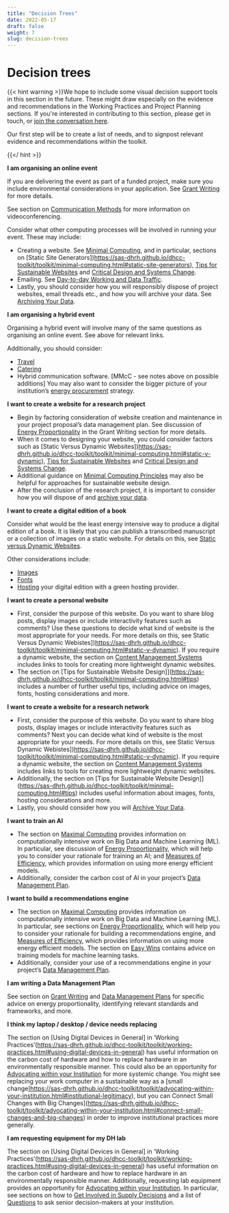 ```yaml
---
title: "Decision Trees"
date: 2022-05-17
draft: false
weight: 7
slug: decision-trees
---
```



# Decision trees

{{< hint warning >}}We hope to include some visual decision support tools in this section in the future. These might draw especially on the evidence and recommendations in the Working Practices and Project Planning sections. If you're interested in contributing to this section, please get in touch, or [join the conversation here](https://github.com/SAS-DHRH/dhcc-toolkit/issues/35).

Our first step will be to create a list of needs, and to signpost relevant evidence and recommendations within the toolkit.

{{</ hint >}}

**I am organising an online event**

If you are delivering the event as part of a funded project, make sure you include environmental considerations in your application. See [Grant Writing](https://sas-dhrh.github.io/dhcc-toolkit/toolkit/grant-writing.html) for more details. 

See section on [Communication Methods](https://sas-dhrh.github.io/dhcc-toolkit/toolkit/working-practices.html#communication-methods) for more information on videoconferencing.

Consider what other computing processes will be involved in running your event. These may include:
* Creating a website. See [Minimal Computing](https://sas-dhrh.github.io/dhcc-toolkit/toolkit/minimal-computing.html), and in particular, sections on [Static Site Generators])https://sas-dhrh.github.io/dhcc-toolkit/toolkit/minimal-computing.html#static-site-generators), [Tips for Sustainable Websites](https://sas-dhrh.github.io/dhcc-toolkit/toolkit/minimal-computing.html#tips) and [Critical Design and Systems Change](https://sas-dhrh.github.io/dhcc-toolkit/toolkit/minimal-computing.html#system-change). 
* Emailing. See [Day-to-day Working and Data Traffic](https://sas-dhrh.github.io/dhcc-toolkit/toolkit/working-practices.html#day-to-day-working-and-data-traffic). 
* Lastly, you should consider how you will responsibly dispose of project websites, email threads etc., and how you will archive your data. See [Archiving Your Data](https://sas-dhrh.github.io/dhcc-toolkit/toolkit/working-practices.html#archiving-your-data).

**I am organising a hybrid event**

Organising a hybrid event will involve many of the same questions as organising an online event. See above for relevant links. 

Additionally, you should consider:
* [Travel](https://sas-dhrh.github.io/dhcc-toolkit/toolkit/working-practices.html#travel) 
* [Catering](https://sas-dhrh.github.io/dhcc-toolkit/toolkit/working-practices.html#catering-events) 
* Hybrid communication software. [MMcC - see notes above on possible additions]
You may also want to consider the bigger picture of your institution’s [energy procurement](https://sas-dhrh.github.io/dhcc-toolkit/toolkit/advocating-within-your-institution.html#energy-procurement) strategy. 

**I want to create a website for a research project**

* Begin by factoring consideration of website creation and maintenance in your project proposal’s data management plan. See discussion of [Energy Proportionality](https://sas-dhrh.github.io/dhcc-toolkit/toolkit/grant-writing.html#DMP) in the Grant Writing section for more details. 
* When it comes to designing your website, you could consider factors such as [Static Versus Dynamic Websites])https://sas-dhrh.github.io/dhcc-toolkit/toolkit/minimal-computing.html#static-v-dynamic), [Tips for Sustainable Websites](https://sas-dhrh.github.io/dhcc-toolkit/toolkit/minimal-computing.html#tips) and [Critical Design and Systems Change](https://sas-dhrh.github.io/dhcc-toolkit/toolkit/minimal-computing.html#system-change).
* Additional guidance on [Minimal Computing Principles](https://sas-dhrh.github.io/dhcc-toolkit/toolkit/minimal-computing.html#minicomp-principles) may also be helpful for approaches for sustainable website design. 
* After the conclusion of the research project, it is important to consider how you will dispose of and [archive your data](https://sas-dhrh.github.io/dhcc-toolkit/toolkit/working-practices.html#archiving-your-data). 

**I want to create a digital edition of a book**

Consider what would be the least energy intensive way to produce a digital edition of a book. It is likely that you can publish a transcribed manuscript or a collection of images on a static website. For details on this, see [Static versus Dynamic Websites](https://sas-dhrh.github.io/dhcc-toolkit/toolkit/minimal-computing.html#static-v-dynamic). 

Other considerations include:
* [Images](https://sas-dhrh.github.io/dhcc-toolkit/toolkit/minimal-computing.html#images)
* [Fonts](https://sas-dhrh.github.io/dhcc-toolkit/toolkit/minimal-computing.html#fonts)
* [Hosting](https://sas-dhrh.github.io/dhcc-toolkit/toolkit/minimal-computing.html#hosting) your digital edition with a green hosting provider.

**I want to create a personal website**

* First, consider the purpose of this website. Do you want to share blog posts, display images or include interactivity features such as comments? Use these questions to decide what kind of website is the most appropriate for your needs. For more details on this, see Static Versus Dynamic Webistes])https://sas-dhrh.github.io/dhcc-toolkit/toolkit/minimal-computing.html#static-v-dynamic). If you require a dynamic website, the section on [Content Management Systems](https://sas-dhrh.github.io/dhcc-toolkit/toolkit/minimal-computing.html#content-management-systems) includes links to tools for creating more lightweight dynamic websites. 
* The section on [Tips for Sustainable Website Design]](https://sas-dhrh.github.io/dhcc-toolkit/toolkit/minimal-computing.html#tips) includes a number of further useful tips, including advice on images, fonts, hosting considerations and more.

**I want to create a website for a research network**

* First, consider the purpose of this website. Do you want to share blog posts, display images or include interactivity features such as comments? Next you can decide what kind of website is the most appropriate for your needs. For more details on this, see Static Versus Dynamic Webistes])https://sas-dhrh.github.io/dhcc-toolkit/toolkit/minimal-computing.html#static-v-dynamic). If you require a dynamic website, the section on [Content Management Systems](https://sas-dhrh.github.io/dhcc-toolkit/toolkit/minimal-computing.html#content-management-systems) includes links to tools for creating more lightweight dynamic websites. 
* Additionally, the section on [Tips for Sustainable Website Design]](https://sas-dhrh.github.io/dhcc-toolkit/toolkit/minimal-computing.html#tips) includes useful information about images, fonts, hosting considerations and more.
* Lastly, you should consider how you will [Archive Your Data](https://sas-dhrh.github.io/dhcc-toolkit/toolkit/working-practices.html#archiving-your-data).

**I want to train an AI**
* The section on [Maximal Computing](https://sas-dhrh.github.io/dhcc-toolkit/toolkit/maximal-computing.html) provides information on computationally intensive work on Big Data and Machine Learning (ML). In particular, see discussion of [Energy Proportionality](https://sas-dhrh.github.io/dhcc-toolkit/toolkit/maximal-computing.html#problems-of-proportionality), which will help you to consider your rationale for training an AI; and [Measures of Efficiency](https://sas-dhrh.github.io/dhcc-toolkit/toolkit/maximal-computing.html#measures-of-efficiency), which provides information on using more energy efficient models. 
* Additionally, consider the carbon cost of AI in your project’s [Data Management Plan](https://sas-dhrh.github.io/dhcc-toolkit/toolkit/grant-writing.html#DMP).

**I want to build a recommendations engine**
* The section on [Maximal Computing](https://sas-dhrh.github.io/dhcc-toolkit/toolkit/maximal-computing.html) provides information on computationally intensive work on Big Data and Machine Learning (ML). In particular, see sections on [Energy Proportionality](https://sas-dhrh.github.io/dhcc-toolkit/toolkit/maximal-computing.html#problems-of-proportionality), which will help you to consider your rationale for building a recommendations engine, and [Measures of Efficiency](https://sas-dhrh.github.io/dhcc-toolkit/toolkit/maximal-computing.html#measures-of-efficiency), which provides information on using more energy efficient models. The section on [Easy Wins](https://sas-dhrh.github.io/dhcc-toolkit/toolkit/maximal-computing.html#some-easy-wins) contains advice on training models for machine learning tasks.
* Additionally, consider your use of a recommendations engine in your project’s [Data Management Plan](https://sas-dhrh.github.io/dhcc-toolkit/toolkit/grant-writing.html#DMP).

**I am writing a Data Management Plan**

See section on [Grant Writing](https://sas-dhrh.github.io/dhcc-toolkit/toolkit/grant-writing.html#grant-writing) and [Data Management Plans](https://sas-dhrh.github.io/dhcc-toolkit/toolkit/grant-writing.html#DMP) for specific advice on energy proportionality, identifying relevant standards and frameworks, and more.

**I think my laptop / desktop / device needs replacing**

The section on [Using Digital Devices in General] in ‘Working Practices’(https://sas-dhrh.github.io/dhcc-toolkit/toolkit/working-practices.html#using-digital-devices-in-general) has useful information on the carbon cost of hardware and how to replace hardware in an environmentally responsible manner.
This could also be an opportunity for [Advocating within your Institution](https://sas-dhrh.github.io/dhcc-toolkit/toolkit/advocating-within-your-institution.html#advocating-within-your-institution) for more systemic change. You might see replacing your work computer in a sustainable way as a [small change]https://sas-dhrh.github.io/dhcc-toolkit/toolkit/advocating-within-your-institution.html#institutional-legitimacy), but you can Connect Small Changes with Big Changes](https://sas-dhrh.github.io/dhcc-toolkit/toolkit/advocating-within-your-institution.html#connect-small-changes-and-big-changes) in order to improve institutional practices more generally. 

**I am requesting equipment for my DH lab**

The section on [Using Digital Devices in General] in ‘Working Practices’(https://sas-dhrh.github.io/dhcc-toolkit/toolkit/working-practices.html#using-digital-devices-in-general) has useful information on the carbon cost of hardware and how to replace hardware in an environmentally responsible manner.
Additionally, requesting lab equipment provides an opportunity for [Advocating within your Institution](https://sas-dhrh.github.io/dhcc-toolkit/toolkit/advocating-within-your-institution.html#advocating-within-your-institution). In particular, see sections on how to [Get Involved in Supply Decisions](https://sas-dhrh.github.io/dhcc-toolkit/toolkit/advocating-within-your-institution.html#supply-decisions) and a list of [Questions](https://sas-dhrh.github.io/dhcc-toolkit/toolkit/advocating-within-your-institution.html#ask-questions) to ask senior decision-makers at your institution.
